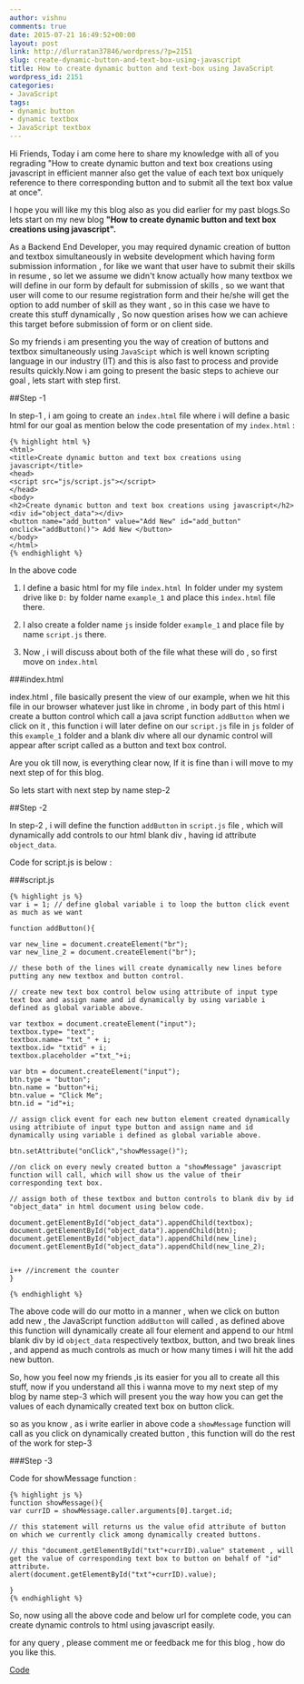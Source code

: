 ```yaml
---
author: vishnu
comments: true
date: 2015-07-21 16:49:52+00:00
layout: post
link: http://dlurratan37846/wordpress/?p=2151
slug: create-dynamic-button-and-text-box-using-javascript
title: How to create dynamic button and text-box using JavaScript
wordpress_id: 2151
categories:
- JavaScript
tags:
- dynamic button
- dynamic textbox
- JavaScript textbox
---
```


Hi Friends, Today i am come here to share my knowledge with all of you regrading "How to create dynamic button and text box creations using javascript in efficient manner also get the value of each text box uniquely reference to there corresponding button and to submit all the text box value at once".

I hope you will like my this blog also as you did earlier for my past blogs.So lets start on my new blog **"How to create dynamic button and text box creations using javascript".**

As a Backend End Developer, you may required dynamic creation of button and textbox simultaneously in website development which having form submission information , for like we want that user have to submit their skills in resume , so let we assume we didn't know actually how many textbox we will define in our form by default for submission of skills , so we want that user will come to our resume registration form and their he/she will get the option to add number of skill as they want , so in this case we have to create this stuff dynamically , So now question arises how we can achieve this target before submission of form or on client side.

So my friends i am presenting you the way of creation of buttons and textbox simultaneously using `JavaScipt` which is well known scripting language in our industry (IT) and this is also fast to process and provide results quickly.Now i am going to present the basic steps to achieve our goal , lets start with step first.

##Step -1

In step-1 , i am going to create an `index.html` file where i will define a basic html for our goal as mention below the code presentation of my `index.html` :

    {% highlight html %}
    <html>
    <title>Create dynamic button and text box creations using javascript</title>
    <head>
    <script src="js/script.js"></script>
    </head>
    <body>
    <h2>Create dynamic button and text box creations using javascript</h2>
    <div id="object_data"></div>
    <button name="add_button" value="Add New" id="add_button" onclick="addButton()"> Add New </button>
    </body>
    </html>
    {% endhighlight %}
    
    




In the above code



	
  1. I define a basic html for my file `index.html `In folder under my system drive like `D:` by folder name `example_1` and place this `index.html` file there.

	
  2. I also create a folder name `js` inside folder `example_1` and place file by name `script.js` there.

	
  3. Now , i will discuss about both of the file what these will do , so first move on `index.html`


###index.html

index.html , file basically present the view of our example, when we hit this file in our browser whatever just like in chrome , in body part of this html
i create a button control which call a java script function `addButton` when we click on it , this function i will later define on our `script.js` file in `js` folder of this `example_1` folder and a blank div where all our dynamic control will appear after script called as a button and text box control.

Are you ok till now, is everything clear now, If it is fine than i will move to my next step of for this blog.

So lets start with next step by name step-2

##Step -2

In step-2 , i will define the function `addButton` in `script.js` file , which will dynamically add controls to our html blank div , having id attribute `object_data`.

Code for script.js is below :

###script.js

    {% highlight js %}
    var i = 1; // define global variable i to loop the button click event as much as we want
    
    function addButton(){
    
    var new_line = document.createElement("br");
    var new_line_2 = document.createElement("br");
    
    // these both of the lines will create dynamically new lines before putting any new textbox and button control.
    
    // create new text box control below using attribute of input type text box and assign name and id dynamically by using variable i defined as global variable above.
    
    var textbox = document.createElement("input");
    textbox.type= "text";
    textbox.name= "txt_" + i;
    textbox.id= "txtid" + i;
    textbox.placeholder ="txt_"+i;
    
    var btn = document.createElement("input");
    btn.type = "button";
    btn.name = "button"+i;
    btn.value = "Click Me";
    btn.id = "id"+i;
    
    // assign click event for each new button element created dynamically using attribiute of input type button and assign name and id dynamically using variable i defined as global variable above.
    
    btn.setAttribute("onClick","showMessage()");
    
    //on click on every newly created button a "showMessage" javascript function will call, which will show us the value of their corresponding text box.
    
    // assign both of these textbox and button controls to blank div by id "object_data" in html document using below code.
    
    document.getElementById("object_data").appendChild(textbox);
    document.getElementById("object_data").appendChild(btn);
    document.getElementById("object_data").appendChild(new_line);
    document.getElementById("object_data").appendChild(new_line_2);
    
    
    i++ //increment the counter
    }

    {% endhighlight %}


The above code will do our motto in a manner , when we click on button add new , the JavaScript function `addButton` will called , as defined above this function will dynamically create all four element and append to our html blank div by id `object_data` respectively textbox, button, and two break lines , and append as much controls as much or how many times i will hit the add new button.

So, how you feel now my friends ,is its easier for you all to create all this stuff, now if you understand all this i wanna move to my next step of my blog by name step-3 which will present you the way how you can get the values of each dynamically created text box on button click.

so as you know , as i write earlier in above code a `showMessage` function will call as you click on dynamically created button , this function will do the rest of the work for step-3

###Step -3

Code for showMessage function :

    {% highlight js %}
    function showMessage(){
    var currID = showMessage.caller.arguments[0].target.id;
    
    // this statement will returns us the value ofid attribute of button on which we currently click among dynamically created buttons.
    
    // this "document.getElementById("txt"+currID).value" statement , will get the value of corresponding text box to button on behalf of "id" attribute.
    alert(document.getElementById("txt"+currID).value);
    
    } 
    {% endhighlight %}
    


So, now using all the above code and below url for complete code, you can create dynamic controls to html using javascript easily.

for any query , please comment me or feedback me for this blog , how do you like this.

<a href="https://github.com/Maddyzone/create-dynamic-button-and-text-box-using-javascript" target="_blank"> Code</a>
